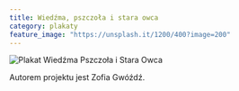 ```yaml
---
title: Wiedźma, pszczoła i stara owca
category: plakaty
feature_image: "https://unsplash.it/1200/400?image=200"
---
```


![Plakat Wiedźma Pszczoła i Stara Owca](http://zsyp.fl9.eu/pratchett/posters/poster_04_2016.jpg)

Autorem projektu jest Zofia Gwóźdź.